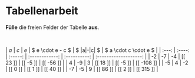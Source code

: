 <!--
version:  0.0.1

language: de

@style
input {
    text-align: center;
}
@end

formula: \carry   \textcolor{red}{\scriptsize #1}
formula: \digit   \rlap{\carry{#1}}\phantom{#2}#2
formula: \permil  \text{‰}

import: https://raw.githubusercontent.com/LiaTemplates/Tikz-Jax/main/README.md

script: https://cdn.jsdelivr.net/gh/LiaTemplates/Tikz-Jax@main/dist/index.js


tags: Tabelle, Parameter, Negative Zahlen, Vorrangsregeln, leicht, niedrig, Angeben

comment: Setze für die Parameter Werte ein und fülle alle Felder der Tabelle aus.

author: Martin Lommatzsch

-->




# Tabellenarbeit

**Fülle** die freien Felder der Tabelle **aus**.

<br>

<!-- data-type="none"
data-sortable="false" -->
|  $a$  |   $c$  |   $e$   |  $ e \cdot e - c $  |  $ |a|-|c| $ | $ a \cdot c \cdot e $ |
| :---: | :----: | :-----: | :------------:      | :----------: | :-------------------: |
|   -2  |    -7  |    -4   | [[ 23 ]]            |   [[ -5 ]]   |  [[ -56  ]]           |
|   4   |   -9   |    3    | [[ 18 ]]            |   [[ -5 ]]   |  [[ -108 ]]           |
|   -5  |   4    |   -2    | [[ 0  ]]            |   [[ 1  ]]   |  [[ 40   ]]           |
|   -7  |   -5   |    9    | [[ 86 ]]            |   [[ 2  ]]   |  [[ 315  ]]           |